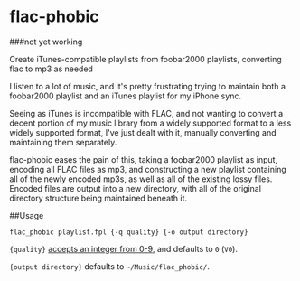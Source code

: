 # flac-phobic

###not yet working

Create iTunes-compatible playlists from foobar2000 playlists, converting flac to mp3 as needed

I listen to a lot of music, and it's pretty frustrating trying to maintain both a foobar2000 playlist and an iTunes playlist for my iPhone sync.

Seeing as iTunes is incompatible with FLAC, and not wanting to convert a decent portion of my music library from a widely supported format to a less widely supported format, I've just dealt with it, manually converting and maintaining them separately.

flac-phobic eases the pain of this, taking a foobar2000 playlist as input, encoding all FLAC files as mp3, and constructing a new playlist containing all of the newly encoded mp3s, as well as all of the existing lossy files.  Encoded files are output into a new directory, with all of the original directory structure being maintained beneath it.

##Usage

`flac_phobic playlist.fpl {-q quality} {-o output directory}`

`{quality}` [accepts an integer from 0-9](https://trac.ffmpeg.org/wiki/Encode/MP3), and defaults to `0` (`V0`).

`{output directory}` defaults to `~/Music/flac_phobic/`.

